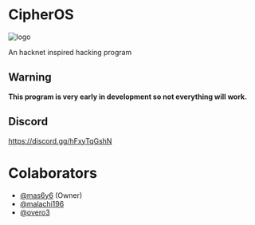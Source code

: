 # CipherOS

![logo](https://github.com/mas6y6/CipherOS/blob/main/logos/logo.png)

An hacknet inspired hacking program
## Warning
**This program is very early in development so not everything will work.**

## Discord
https://discord.gg/hFxyTqGshN

# Colaborators
+ [@mas6y6](https://github.com/mas6y6) (Owner)
+ [@malachi196](https://github.com/malachi196)
+ [@overo3](https://github.com/Overo3)
